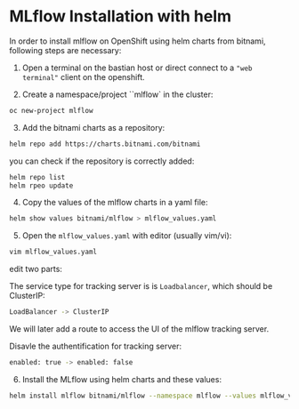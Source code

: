 # MLflow Installation with helm
In order to install mlflow on OpenShift using helm charts from bitnami, following steps are necessary:

1. Open a terminal on the bastian host or direct connect to a ``"web terminal"`` client on the openshift.

2. Create a namespace/project ``mlflow` in the cluster:
```bash
oc new-project mlflow 
```

3. Add the bitnami charts as a repository:
```bash
helm repo add https://charts.bitnami.com/bitnami
```

you can check if the repository is correctly added:
```bash
helm repo list
helm rpeo update
```

4. Copy the values of the mlflow charts in a yaml file:
```bash
helm show values bitnami/mlflow > mlflow_values.yaml
```

5. Open the `mlflow_values.yaml` with editor (usually vim/vi):
```bash
vim mlflow_values.yaml
```

edit two parts:

The service type for tracking server is is `Loadbalancer`, which should be ClusterIP: 
```bash
LoadBalancer -> ClusterIP
```

We will later add a route to access the UI of the mlflow tracking server.

Disavle the authentification for tracking server:
```bash
enabled: true -> enabled: false
```

6. Install the MLflow using helm charts and these values:
```bash
helm install mlflow bitnami/mlflow --namespace mlflow --values mlflow_values.yaml
```


